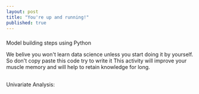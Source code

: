 ```yaml
---
layout: post
title: "You're up and running!"
published: true
---
```

###

Model building steps using Python


We belive you won't learn data science unless you start doing it by yourself. So don't copy paste this code try to write it  This activity will improve your muscle memory and will help to retain knowledge for long.

##

Univariate Analysis:




